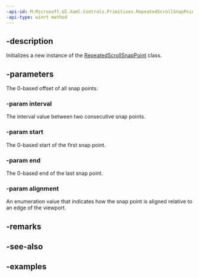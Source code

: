 ```yaml
---
-api-id: M:Microsoft.UI.Xaml.Controls.Primitives.RepeatedScrollSnapPoint.#ctor(System.Double,System.Double,System.Double,System.Double,Microsoft.UI.Xaml.Controls.Primitives.ScrollSnapPointsAlignment)
-api-type: winrt method
---
```


## -description

Initializes a new instance of the [RepeatedScrollSnapPoint](repeatedscrollsnappoint.md) class.

## -parameters

The 0-based offset of all snap points.

### -param interval

The interval value between two consecutive snap points.

### -param start

The 0-based start of the first snap point.

### -param end

The 0-based end of the last snap point.

### -param alignment

An enumeration value that indicates how the snap point is aligned relative to an edge of the viewport.

## -remarks

## -see-also

## -examples

